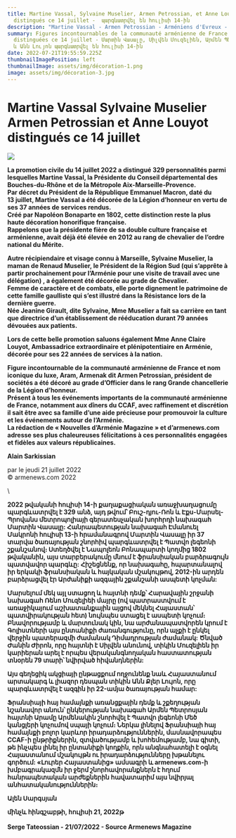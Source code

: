 ```yaml
---
title: Martine Vassal, Sylvaine Muselier, Armen Petrossian, et Anne Louyot
  distingués ce 14 juillet -  պարգևատրվել են հուլիսի 14-ին
description: "Martine Vassal - Armen Petrossian - Arméniens d'Evreux - "
summary: Figures incontournables de la communauté arménienne de France ont été
  distinguées ce 14 juillet - Մարտին Վասալը, Սիլվեն Մուզելիեն, Արմեն Պետրոսյանը
  և Անն Լույոն պարգևատրվել են հուլիսի 14-ին
date: 2022-07-21T19:55:59.225Z
thumbnailImagePosition: left
thumbnailImage: assets/img/décoration-1.png
image: assets/img/décoration-3.jpg
---
```

<!--StartFragment-->

# Martine Vassal Sylvaine Muselier Armen Petrossian et Anne Louyot distingués ce 14 juillet

![](https://www.armenews.com/IMG/arton94464.png)

**La promotion civile du 14 juillet 2022 a distingué 329 personnalités parmi lesquelles Martine Vassal, la Présidente du Conseil départemental des Bouches-du-Rhône et de la Métropole Aix-Marseille-Provence.**\
**Par décret du Président de la République Emmanuel Macron, daté du 13 juillet, Martine Vassal a été décorée de la Légion d’honneur en vertu de ses 37 années de services rendus.**\
**Créé par Napoléon Bonaparte en 1802, cette distinction reste la plus haute décoration honorifique française.**\
**Rappelons que la présidente fière de sa double culture française et arménienne, avait déjà été élevée en 2012 au rang de chevalier de l’ordre national du Mérite.**

**Autre récipiendaire et visage connu à Marseille, Sylvaine Muselier, la maman de Renaud Muselier, le Président de la Région Sud (qui s’apprête à partir prochainement pour l’Arménie pour une visite de travail avec une délégation) , a également été décorée au grade de Chevalier.**\
**Femme de caractère et de combats, elle porte dignement le patrimoine de cette famille gaulliste qui s’est illustré dans la Résistance lors de la dernière guerre.**\
**Née Jeanine Girault, dite Sylvaine, Mme Muselier a fait sa carrière en tant que directrice d’un établissement de rééducation durant 79 années dévouées aux patients.**

**Lors de cette belle promotion saluons également Mme Anne Claire Louyot, Ambassadrice extraordinaire et plénipotentiaire en Arménie, décorée pour ses 22 années de services à la nation.**

**Figure incontournable de la communauté arménienne de France et nom iconique du luxe, Aram, Armenak dit Armen Petrossian, président de sociétés a été décoré au grade d’Officier dans le rang Grande chancellerie de la Légion d’honneur.**\
**Présent à tous les événements importants de la communauté arménienne de France, notamment aux dîners du CCAF, avec raffinement et discrétion il sait être avec sa famille d’une aide précieuse pour promouvoir la culture et les événements autour de l’Arménie.**\
**La rédaction de « Nouvelles d’Arménie Magazine » et d’armenews.com adresse ses plus chaleureuses félicitations à ces personnalités engagées et fidèles aux valeurs républicaines.**

**Alain Sarkissian**

par le jeudi 21 juillet 2022\
© armenews.com 2022

<!--EndFragment-->\

**2022 թվականի հուլիսի 14-ի քաղաքացիական առաջխաղացումը պարգևատրվել է 329 անձ, այդ թվում՝ Բուշ-դյու-Ռոն և Էքս-Մարսել-Պրովանս մետրոպոլիայի գերատեսչական խորհրդի նախագահ Մարտին Վասալը:
Հանրապետության նախագահ Էմանուել Մակրոնի հուլիսի 13-ի հրամանագրով Մարտին Վասալը իր 37 տարվա ծառայության շնորհիվ պարգևատրվել է Պատվո լեգեոնի շքանշանով։
Ստեղծվել է Նապոլեոն Բոնապարտի կողմից 1802 թվականին, այս տարբերակումը մնում է ֆրանսիական բարձրագույն պատվավոր պարգևը:
Հիշեցնենք, որ նախագահը, հպարտանալով իր երկակի ֆրանսիական և հայկական մշակույթով, 2012-ին արդեն բարձրացվել էր Արժանիքի ազգային շքանշանի ասպետի կոչման:**

**Մարսելում մեկ այլ ստացող և հայտնի դեմք՝ Հարավային շրջանի նախագահ Ռենո Մուզելիեի մայրը (ով պատրաստվում է առաջիկայում աշխատանքային այցով մեկնել Հայաստան՝ պատվիրակության հետ) նույնպես ստացել է ասպետի կոչում։
Բնավորությամբ և մարտունակ կին, նա արժանապատվորեն կրում է Գոլիստների այս ընտանիքի ժառանգությունը, որն աչքի է ընկել վերջին պատերազմի ժամանակ Դիմադրության ժամանակ:
Ծնված Ժանին Ժիրոն, որը հայտնի է Սիլվեն անունով, տիկին Մուզելիեն իր կարիերան արել է որպես վերականգնողական հաստատության տնօրեն 79 տարի՝ նվիրված հիվանդներին:**

**Այս գեղեցիկ ակցիայի ընթացքում ողջունենք նաև Հայաստանում արտակարգ և լիազոր դեսպան տիկին Անն Քլեր Լույոն, որը պարգևատրվել է ազգին իր 22-ամյա ծառայության համար:**

**Ֆրանսիայի հայ համայնքի առանցքային դեմք և շքեղության նշանավոր անուն՝ ընկերության նախագահ Արմեն Պետրոսյան հայտնի Արամը Արմենակին շնորհվել է Պատվո լեգեոնի Մեծ կանցլերի կոչումով սպայի կոչում։
Ներկա լինելով Ֆրանսիայի հայ համայնքի բոլոր կարևոր իրադարձություններին, մասնավորապես CCAF-ի ընթրիքներին, զտվածությամբ և խոհեմությամբ, նա գիտի, թե ինչպես լինել իր ընտանիքի կողքին, որն անգնահատելի է օգնել Հայաստանում մշակույթն ու իրադարձությունները խթանելու գործում:
«Լուրեր Հայաստանից» ամսագրի և armenews.com-ի խմբագրակազմն իր ջերմ շնորհավորանքներն է հղում հանրապետական ​​արժեքներին հավատարիմ այս նվիրյալ անհատականություններին։**

**Ալեն Սարգսյան**

**մինչև հինգշաբթի, հուլիսի 21, 2022թ**\
\
**Serge Tateossian - 21/07/2022 - Source Armenews Magazine**